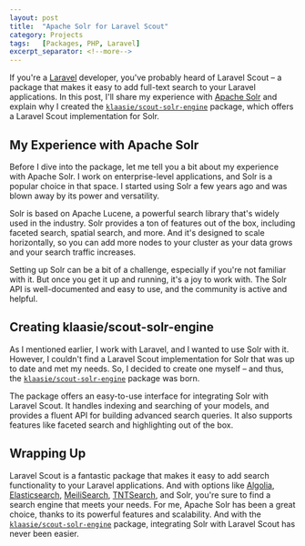---
layout: post
title:  "Apache Solr for Laravel Scout"
category: Projects
tags:   [Packages, PHP, Laravel]
excerpt_separator: <!--more-->
---

If you're a [Laravel](https://laravel.com/) developer, you've probably heard of Laravel Scout – a package that makes it easy to add full-text search to your Laravel applications. In this post, I'll share my experience with [Apache Solr](https://lucene.apache.org/solr/) and explain why I created the [`klaasie/scout-solr-engine`](https://github.com/Klaasie/laravel-scout-solr-engine) package, which offers a Laravel Scout implementation for Solr.

My Experience with Apache Solr
------------------------------

Before I dive into the package, let me tell you a bit about my experience with Apache Solr. I work on enterprise-level applications, and Solr is a popular choice in that space. I started using Solr a few years ago and was blown away by its power and versatility.

Solr is based on Apache Lucene, a powerful search library that's widely used in the industry. Solr provides a ton of features out of the box, including faceted search, spatial search, and more. And it's designed to scale horizontally, so you can add more nodes to your cluster as your data grows and your search traffic increases.

Setting up Solr can be a bit of a challenge, especially if you're not familiar with it. But once you get it up and running, it's a joy to work with. The Solr API is well-documented and easy to use, and the community is active and helpful.

Creating klaasie/scout-solr-engine
------------------------------------

As I mentioned earlier, I work with Laravel, and I wanted to use Solr with it. However, I couldn't find a Laravel Scout implementation for Solr that was up to date and met my needs. So, I decided to create one myself – and thus, the [`klaasie/scout-solr-engine`](https://github.com/Klaasie/laravel-scout-solr-engine) package was born.

The package offers an easy-to-use interface for integrating Solr with Laravel Scout. It handles indexing and searching of your models, and provides a fluent API for building advanced search queries. It also supports features like faceted search and highlighting out of the box.

Wrapping Up
-----------

Laravel Scout is a fantastic package that makes it easy to add search functionality to your Laravel applications. And with options like [Algolia](https://www.algolia.com/), [Elasticsearch](https://www.elastic.co/), [MeiliSearch](https://www.meilisearch.com/), [TNTSearch](https://github.com/teamtnt/laravel-scout-tntsearch-driver), and Solr, you're sure to find a search engine that meets your needs. For me, Apache Solr has been a great choice, thanks to its powerful features and scalability. And with the [`klaasie/scout-solr-engine`](https://github.com/Klaasie/laravel-scout-solr-engine) package, integrating Solr with Laravel Scout has never been easier.